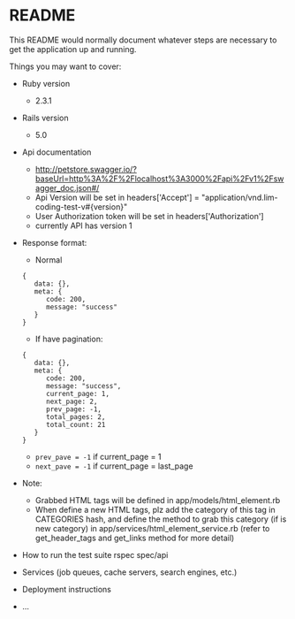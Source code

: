 # README

This README would normally document whatever steps are necessary to get the
application up and running.

Things you may want to cover:

* Ruby version
	+ 2.3.1

* Rails version
	+ 5.0

* Api documentation
	+ http://petstore.swagger.io/?baseUrl=http%3A%2F%2Flocalhost%3A3000%2Fapi%2Fv1%2Fswagger_doc.json#/
	+ Api Version will be set in headers['Accept'] = "application/vnd.lim-coding-test-v#{version}"
	+ User Authorization token will be set in headers['Authorization']
	+ currently API has version 1

- Response format:		
	+ Normal
	```
	{
	   data: {},
	   meta: {
	      code: 200,
	      message: "success"
	   }
	}
	```
	+ If have pagination:
	```
	{
	   data: {},
	   meta: {
	      code: 200,
	      message: "success",
	      current_page: 1,
	      next_page: 2,
	      prev_page: -1,
	      total_pages: 2,
	      total_count: 21
	   }
	}
	```
	
	+ `prev_pave = -1` if current_page = 1
	+ `next_pave = -1` if current_page = last_page

* Note:
  + Grabbed HTML tags will be defined in app/models/html_element.rb
  + When define a new HTML tags, plz add the category of this tag in CATEGORIES hash, and define the method to grab this category (if is new category) in app/services/html_element_service.rb (refer to get_header_tags and get_links method for more detail)

* How to run the test suite
rspec spec/api

* Services (job queues, cache servers, search engines, etc.)
  
* Deployment instructions

* ...
